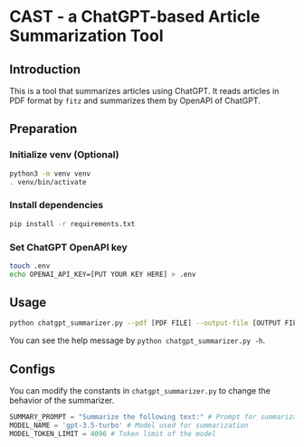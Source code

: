 # CAST - a ChatGPT-based Article Summarization Tool

## Introduction
This is a tool that summarizes articles using ChatGPT. It reads articles in PDF format by `fitz` and summarizes them by OpenAPI of ChatGPT. 

## Preparation

### Initialize venv (Optional)

```bash
python3 -m venv venv
. venv/bin/activate
```

### Install dependencies

```bash
pip install -r requirements.txt
```
### Set ChatGPT OpenAPI key
    
```bash
touch .env
echo OPENAI_API_KEY=[PUT YOUR KEY HERE] > .env
```
## Usage

```bash
python chatgpt_summarizer.py --pdf [PDF FILE] --output-file [OUTPUT FILE] --format [FORMAT] [--single]
```

You can see the help message by `python chatgpt_summarizer.py -h`.

## Configs
You can modify the constants in `chatgpt_summarizer.py` to change the behavior of the summarizer.
```python
SUMMARY_PROMPT = "Summarize the following text:" # Prompt for summarization
MODEL_NAME = 'gpt-3.5-turbo' # Model used for summarization
MODEL_TOKEN_LIMIT = 4096 # Token limit of the model
```